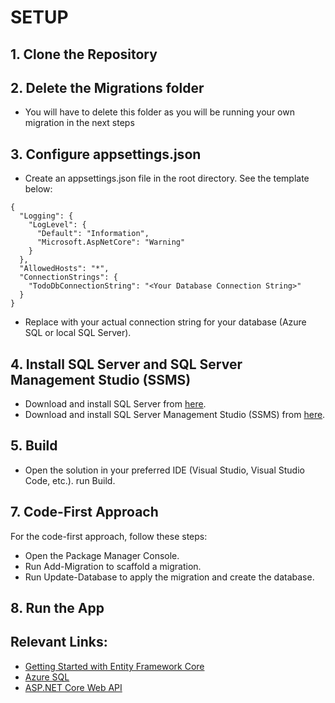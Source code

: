 # SETUP

## 1. Clone the Repository
## 2. Delete the Migrations folder
- You will have to delete this folder as you will be running your own migration in the next steps
## 3. Configure appsettings.json

  - Create an appsettings.json file in the root directory. See the template below:

```
{
  "Logging": {
    "LogLevel": {
      "Default": "Information",
      "Microsoft.AspNetCore": "Warning"
    }
  },
  "AllowedHosts": "*",
  "ConnectionStrings": {
    "TodoDbConnectionString": "<Your Database Connection String>"
  }
}
```
- Replace <Your Database Connection String> with your actual connection string for your database (Azure SQL or local SQL Server).

## 4. Install SQL Server and SQL Server Management Studio (SSMS)

   - Download and install SQL Server from [here](https://www.microsoft.com/en-us/sql-server/sql-server-downloads).
   - Download and install SQL Server Management Studio (SSMS) from [here](https://learn.microsoft.com/en-us/sql/ssms/download-sql-server-management-studio-ssms?view=sql-server-ver16).


## 5. Build
- Open the solution in your preferred IDE (Visual Studio, Visual Studio Code, etc.).
run Build.

## 7. Code-First Approach
 For the code-first approach, follow these steps:

- Open the Package Manager Console.
- Run Add-Migration <MigrationName> to scaffold a migration.
- Run Update-Database to apply the migration and create the database.

## 8. Run the App

## Relevant Links: 
- [Getting Started with Entity Framework Core](https://learn.microsoft.com/en-us/ef/core/get-started/overview/first-app?tabs=netcore-cli)
- [Azure SQL](https://learn.microsoft.com/en-us/azure/azure-sql/database/sql-database-paas-overview?view=azuresql)
- [ASP.NET Core Web API](https://learn.microsoft.com/en-us/aspnet/core/tutorials/first-web-api?view=aspnetcore-8.0&tabs=visual-studio)

